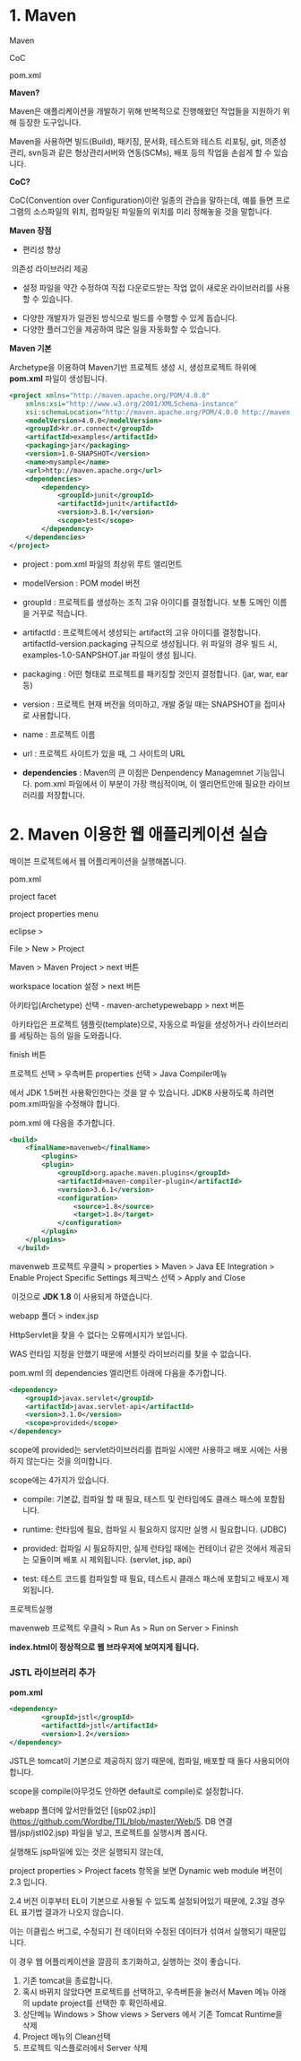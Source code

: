 # 1. Maven

Maven

CoC

pom.xml



**Maven?**

Maven은 애플리케이션을 개발하기 위해 반복적으로 진행해왔던 작업들을 지원하기 위해 등장한 도구입니다.

Maven을 사용하면 빌드(Build), 패키징, 문서화, 테스트와 테스트 리포팅, git, 의존성관리, svn등과 같은 형상관리서버와 연동(SCMs), 배포 등의 작업을 손쉽게 할 수 있습니다.



**CoC?**

CoC(Convention over Configuration)이란 일종의 관습을 말하는데, 예를 들면 프로그램의 소스파일의 위치, 컴파일된 파일들의 위치를 미리 정해놓을 것을 말합니다.



**Maven 장점**

- 편리성 향상

​	의존성 라이브러리 제공

- 설정 파일을 약간 수정하여 직접 다운로드받는 작업 없이 새로운 라이브러리를 사용할 수 있습니다.

* 다양한 개발자가 일관된 방식으로 빌드를 수행할 수 있게 돕습니다.
* 다양한 플러그인을 제공하여 많은 일을 자동화할 수 있습니다.



**Maven 기본**

Archetype을 이용하여 Maven기반 프로젝트 생성 시, 생성프로젝트 하위에 **pom.xml** 파일이 생성됩니다. 

```xml
<project xmlns="http://maven.apache.org/POM/4.0.0"
    xmlns:xsi="http://www.w3.org/2001/XMLSchema-instance"
    xsi:schemaLocation="http://maven.apache.org/POM/4.0.0 http://maven.apache.org/maven-v4_0_0.xsd">
    <modelVersion>4.0.0</modelVersion>
    <groupId>kr.or.connect</groupId>
    <artifactId>examples</artifactId>
    <packaging>jar</packaging>
    <version>1.0-SNAPSHOT</version>
    <name>mysample</name>
    <url>http://maven.apache.org</url>
    <dependencies>
        <dependency>
            <groupId>junit</groupId>
            <artifactId>junit</artifactId>
            <version>3.8.1</version>
            <scope>test</scope>
        </dependency>
    </dependencies>
</project>
```

* project : pom.xml 파일의 최상위 루트 엘리먼트
* modelVersion : POM model 버전
* groupId : 프로젝트를 생성하는 조직 고유 아이디를 결정합니다. 보통 도메인 이름을 거꾸로 적습니다.
* artifactId : 프로젝트에서 생성되는 artifact의 고유 아이디를 결정합니다. artifactId-version.packaging 규칙으로 생성됩니다. 위 파일의 경우 빌드 시, examples-1.0-SANPSHOT.jar 파일이 생성 됩니다.
* packaging : 어떤 형태로 프로젝트를 패키징할 것인지 결정합니다. (jar, war, ear 등)
* version : 프로젝트 현재 버전을 의미하고, 개발 중일 때는 SNAPSHOT을 접미사로 사용합니다.
* name : 프로젝트 이름
* url : 프로젝트 사이트가 있을 때, 그 사이트의 URL

* **dependencies** : Maven의 큰 이점은 Denpendency Managemnet 기능입니다. pom.xml 파일에서 이 부분이 가장 핵심적이며, 이 엘리먼트안에 필요한 라이브러리를 저장합니다.





# 2. Maven 이용한 웹 애플리케이션 실습

메이븐 프로젝트에서 웹 어플리케이션을 실행해봅니다.



pom.xml

project facet

project properties menu



eclipse >

File > New > Project

Maven > Maven Project > next 버튼

workspace location 설정 > next 버튼

아키타입(Archetype) 선택 - maven-archetypewebapp > next 버튼

​	아키타입은 프로젝트 템플릿(template)으로, 자동으로 파일을 생성하거나 라이브러리를 세팅하는 등의 일을 도와줍니다. 

finish 버튼



프로젝트 선택 > 우측버튼 properties 선택 > Java Compiler메뉴

에서 JDK 1.5버전 사용확인한다는 것을 알 수 있습니다. JDK8 사용하도록 하려면 pom.xml파일을 수정해야 합니다.



pom.xml 에 다음을 추가합니다.

```xml
<build>
    <finalName>mavenweb</finalName>
        <plugins>
        <plugin>
            <groupId>org.apache.maven.plugins</groupId>
            <artifactId>maven-compiler-plugin</artifactId>
            <version>3.6.1</version>
            <configuration>
                <source>1.8</source>
                <target>1.8</target>
            </configuration>
        </plugin>
    </plugins>
  </build>
```



mavenweb 프로젝트 우클릭 > properties > Maven > Java EE Integration > Enable Project Specific Settings 체크박스 선택 > Apply and Close

​	이것으로 **JDK 1.8** 이 사용되게 하였습니다.



webapp 폴더 > index.jsp

HttpServlet을 찾을 수 없다는 오류메시지가 보입니다.

WAS 런타임 지정을 안했기 때문에 서블릿 라이브러리를 찾을 수 없습니다.



pom.wml 의 dependencies 엘리먼트 아래에 다음을 추가합니다.

```xml
<dependency>
    <groupId>javax.servlet</groupId>
    <artifactId>javax.servlet-api</artifactId>
    <version>3.1.0</version>
    <scope>provided</scope>
</dependency>
```



scope에 provided는 servlet라이브러리를 컴파일 시에만 사용하고 배포 시에는 사용하지 않는다는 것을 의미합니다.

scope에는 4가지가 있습니다.

* compile: 기본값, 컴파일 할 때 필요, 테스트 및 런타임에도 클래스 패스에 포함됩니다.
* runtime: 런타임에 필요, 컴파일 시 필요하지 않지만 실행 시 필요합니다. (JDBC)
* provided: 컴파일 시 필요하지만, 실제 런타임 때에는 컨테이너 같은 것에서 제공되는 모듈이며 배포 시 제외됩니다. (servlet, jsp, api)

* test: 테스트 코드를 컴파일할 때 필요, 테스트시 클래스 패스에 포함되고 배포시 제외됩니다.



프로젝트실행

mavenweb 프로젝트 우클릭 > Run As > Run on Server > Fininsh



**index.html이 정상적으로 웹 브라우저에 보여지게 됩니다.**





### JSTL 라이브러리 추가

**pom.xml**

```xml
<dependency>
        <groupId>jstl</groupId>
        <artifactId>jstl</artifactId>
        <version>1.2</version>
</dependency>
```

JSTL은 tomcat이 기본으로 제공하지 않기 때문에, 컴파일, 배포할 때 둘다 사용되어야 합니다.

scope을 compile(아무것도 안하면 default로 compile)로 설정합니다.



webapp 폴더에 앞서만들었던 [(jsp02.jsp)](https://github.com/Wordbe/TIL/blob/master/Web/5. DB 연결 웹/jsp/jstl02.jsp) 파일을 넣고, 프로젝트를 실행시켜 봅시다.

실행해도 jsp파일에 있는 것은 실행되지 않는데,

project properties > Project facets 항목을 보면 Dynamic web module 버전이 2.3 입니다.

2.4 버전 이후부터 EL이 기본으로 사용될 수 있도록 설정되어있기 때문에, 2.3일 경우 EL 표기법 결과가 나오지 않습니다.

이는 이클립스 버그로, 수정되기 전 데이터와 수정된 데이터가 섞여서 실행되기 때문입니다.

이 경우 웹 어플리케이션을 깔끔히 초기화하고, 실행하는 것이 좋습니다.

1. 기존 tomcat을 종료합니다.
2. 혹시 바뀌지 않았다면 프로젝트를 선택하고, 우측버튼을 눌러서 Maven 메뉴 아래의 update project를 선택한 후 확인하세요.
3. 상단메뉴 Windows > Show views > Servers 에서 기존 Tomcat Runtime을 삭제
4. Project 메뉴의 Clean선택
5. 프로젝트 익스플로러에서 Server 삭제